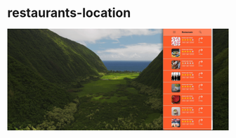 # restaurants-location

<img src="screenshot.gif" width="600px" height="auto" alt="gif demo of page" />
